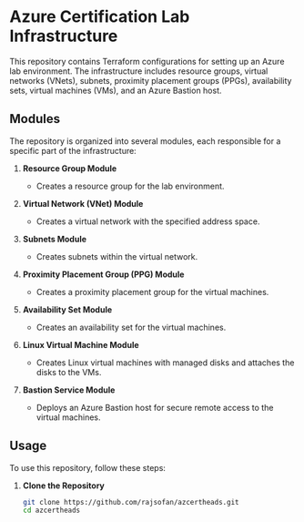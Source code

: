 # Azure Certification Lab Infrastructure

This repository contains Terraform configurations for setting up an Azure lab environment. The infrastructure includes resource groups, virtual networks (VNets), subnets, proximity placement groups (PPGs), availability sets, virtual machines (VMs), and an Azure Bastion host.

## Modules

The repository is organized into several modules, each responsible for a specific part of the infrastructure:

1. **Resource Group Module**
   - Creates a resource group for the lab environment.

2. **Virtual Network (VNet) Module**
   - Creates a virtual network with the specified address space.

3. **Subnets Module**
   - Creates subnets within the virtual network.

4. **Proximity Placement Group (PPG) Module**
   - Creates a proximity placement group for the virtual machines.

5. **Availability Set Module**
   - Creates an availability set for the virtual machines.

6. **Linux Virtual Machine Module**
   - Creates Linux virtual machines with managed disks and attaches the disks to the VMs.

7. **Bastion Service Module**
   - Deploys an Azure Bastion host for secure remote access to the virtual machines.

## Usage

To use this repository, follow these steps:

1. **Clone the Repository**

   ```sh
   git clone https://github.com/rajsofan/azcertheads.git
   cd azcertheads